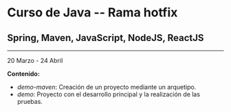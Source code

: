 # Curso de Java -- Rama hotfix
## Spring, Maven, JavaScript, NodeJS, ReactJS

---
20 Marzo - 24 Abril

**Contenido:**
* *demo-maven*: Creación de un proyecto mediante un arquetipo.
* *demo*: Proyecto con el desarrollo principal y la realización de las pruebas.


